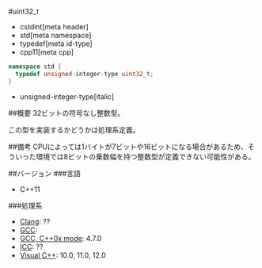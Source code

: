 #uint32_t
* cstdint[meta header]
* std[meta namespace]
* typedef[meta id-type]
* cpp11[meta cpp]

```cpp
namespace std {
  typedef unsigned-integer-type uint32_t;
}
```
* unsigned-integer-type[italic]

##概要
32ビットの符号なし整数型。

この型を実装するかどうかは処理系定義。


##備考
CPUによっては1バイトが7ビットや16ビットになる場合があるため、そういった環境では8ビットの乗数幅を持つ整数型が定義できない可能性がある。


##バージョン
###言語
- C++11

###処理系
- [Clang](/implementation.md#clang): ??
- [GCC](/implementation.md#gcc): 
- [GCC, C++0x mode](/implementation.md#gcc): 4.7.0
- [ICC](/implementation.md#icc): ??
- [Visual C++](/implementation.md#visual_cpp): 10.0, 11.0, 12.0
